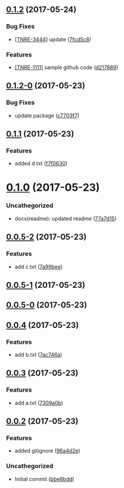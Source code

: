 <a name="0.1.2"></a>
## [0.1.2](https://github.com/ajfranzoia/conventional-changelog-playground/compare/v0.1.2-0...v0.1.2) (2017-05-24)


### Bug Fixes

* [[TNRE-3444]](https://artear.atlassian.net//browse/TNRE-3444)
update ([7fcd5c8](https://github.com/ajfranzoia/conventional-changelog-playground/commit/7fcd5c8))


### Features

* [[TNRE-1111]](https://artear.atlassian.net//browse/TNRE-1111)
sample github code ([d217889](https://github.com/ajfranzoia/conventional-changelog-playground/commit/d217889))



<a name="0.1.2-0"></a>
## [0.1.2-0](https://github.com/ajfranzoia/conventional-changelog-playground/compare/v0.1.1...v0.1.2-0) (2017-05-23)


### Bug Fixes

* update package ([c7703f7](https://github.com/ajfranzoia/conventional-changelog-playground/commit/c7703f7))



<a name="0.1.1"></a>
## [0.1.1](https://github.com/ajfranzoia/conventional-changelog-playground/compare/v0.1.0...v0.1.1) (2017-05-23)


### Features

* added d.txt ([f7f0630](https://github.com/ajfranzoia/conventional-changelog-playground/commit/f7f0630))



<a name="0.1.0"></a>
# [0.1.0](https://github.com/ajfranzoia/conventional-changelog-playground/compare/v0.0.5-2...v0.1.0) (2017-05-23)


### Uncathegorized

* docs(readme): updated readme ([77a7d15](https://github.com/ajfranzoia/conventional-changelog-playground/commit/77a7d15))



<a name="0.0.5-2"></a>
## [0.0.5-2](https://github.com/ajfranzoia/conventional-changelog-playground/compare/v0.0.5-1...v0.0.5-2) (2017-05-23)


### Features

* add c.txt ([7a99bee](https://github.com/ajfranzoia/conventional-changelog-playground/commit/7a99bee))



<a name="0.0.5-1"></a>
## [0.0.5-1](https://github.com/ajfranzoia/conventional-changelog-playground/compare/v0.0.5-0...v0.0.5-1) (2017-05-23)



<a name="0.0.5-0"></a>
## [0.0.5-0](https://github.com/ajfranzoia/conventional-changelog-playground/compare/v0.0.4...v0.0.5-0) (2017-05-23)



<a name="0.0.4"></a>
## [0.0.4](https://github.com/ajfranzoia/conventional-changelog-playground/compare/v0.0.3...v0.0.4) (2017-05-23)


### Features

* add b.txt ([7ac746a](https://github.com/ajfranzoia/conventional-changelog-playground/commit/7ac746a))



<a name="0.0.3"></a>
## [0.0.3](https://github.com/ajfranzoia/conventional-changelog-playground/compare/v0.0.2...v0.0.3) (2017-05-23)


### Features

* add a.txt ([7309a0b](https://github.com/ajfranzoia/conventional-changelog-playground/commit/7309a0b))



<a name="0.0.2"></a>
## [0.0.2](https://github.com/ajfranzoia/conventional-changelog-playground/compare/bbe6bdd...v0.0.2) (2017-05-23)


### Features

* added gitignore ([96a4d2e](https://github.com/ajfranzoia/conventional-changelog-playground/commit/96a4d2e))


### Uncathegorized

* Initial commit ([bbe6bdd](https://github.com/ajfranzoia/conventional-changelog-playground/commit/bbe6bdd))




